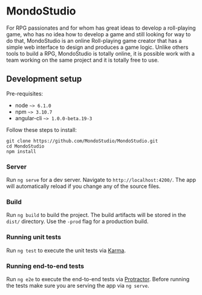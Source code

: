 # MondoStudio

For RPG passionates and for whom has great ideas to develop a roll-playing game,
who has no idea how to develop a game and still looking for way to do that,
MondoStudio is an online Roll-playing game creator that has a simple web interface to
design and produces a game logic. Unlike others tools to build a RPG, MondoStudio is
totally online, it is possible work with a team working on the same project and it
is totally free to use.

## Development setup

Pre-requisites:
  - node `~> 6.1.0`
  - npm `~> 3.10.7`
  - angular-cli `~> 1.0.0-beta.19-3`

Follow these steps to install:

    git clone https://github.com/MondoStudio/MondoStudio.git
    cd MondoStudio
    npm install

### Server
Run `ng serve` for a dev server. Navigate to `http://localhost:4200/`. The app will
automatically reload if you change any of the source files.

### Build
Run `ng build` to build the project. The build artifacts will be stored in the `dist/`
directory. Use the `-prod` flag for a production build.

### Running unit tests
Run `ng test` to execute the unit tests via [Karma](https://karma-runner.github.io).

### Running end-to-end tests
Run `ng e2e` to execute the end-to-end tests via [Protractor](http://www.protractortest.org/).
Before running the tests make sure you are serving the app via `ng serve`.
